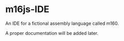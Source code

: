 # m16js-IDE
An IDE for a fictional assembly language called m160.

A proper documentation will be added later.
